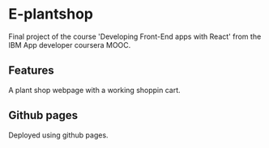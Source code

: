# E-plantshop

Final project of the course 'Developing Front-End apps with React' from the IBM App developer coursera MOOC.

## Features

A plant shop webpage with a working shoppin cart.

## Github pages

Deployed using github pages. 
